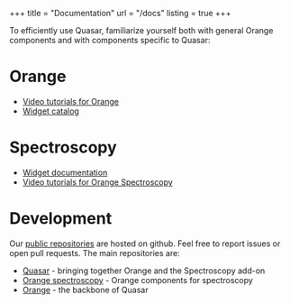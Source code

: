 +++
title = "Documentation"
url = "/docs"
listing = true
+++

To efficiently use Quasar, familiarize yourself both with general Orange components and with
components specific to Quasar:

Orange
======
- [Video tutorials for Orange](https://www.youtube.com/channel/UClKKWBe2SCAEyv7ZNGhIe4g)
- [Widget catalog](https://orange.biolab.si/toolbox/)

Spectroscopy
============
- [Widget documentation](https://orange-spectroscopy.readthedocs.io)
- [Video tutorials for Orange Spectroscopy](https://www.youtube.com/playlist?list=PLmNPvQr9Tf-bPWjDJvJBPZJ6us_KTAD5T)


Development
===========

Our [public repositories](https://github.com/quasars/) are hosted on github. Feel
free to report issues or open pull requests. The main repositories are:

- [Quasar](https://github.com/quasars/quasar) - bringing together Orange
  and the Spectroscopy add-on
- [Orange spectroscopy](https://github.com/quasars/orange-spectroscopy) - Orange
  components for spectroscopy
- [Orange](https://github.com/biolab/orange3) - the backbone of Quasar

